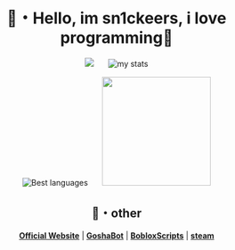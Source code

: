 <h1 align="center">🌿・Hello, im sn1ckeers, i love programming👅</h1>

<div align="center">
  <div>
    
<img src="https://github.com/user-attachments/assets/d6b53e62-142a-4953-ba42-75901df8937d">ㅤㅤ![my stats](https://github-readme-stats.vercel.app/api?username=sn1ckeers&show_icons=true&theme=transparent)
  </div>
  <div>
    
![Best languages](https://github-readme-stats.vercel.app/api/top-langs/?username=sn1ckeers&layout=compact&theme=transparent)ㅤㅤ<img src="https://github.com/user-attachments/assets/95b29f30-5daf-4eec-b196-dee6d0c65ef8" width="195">

  </div>
</div>


<div align="center">
<h2>👅・other</h2>
<strong><a href="">Official Website</a></strong> |
<strong><a href="">GoshaBot</a></strong> |
<strong><a href="">BobloxScripts</a></strong> |
<strong><a href="https://steamcommunity.com/profiles/76561199195158068/">steam</a></strong>
</div>
